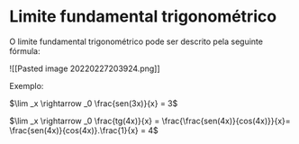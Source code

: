 # Limite fundamental trigonométrico

O limite fundamental trigonométrico pode ser descrito pela seguinte fórmula:

![[Pasted image 20220227203924.png]]

Exemplo:

$\lim _x \rightarrow _0 \frac{sen(3x)}{x} = 3$

$\lim _x \rightarrow _0 \frac{tg(4x)}{x} = \frac{\frac{sen(4x)}{cos(4x)}}{x}= \frac{sen(4x)}{cos(4x)}.\frac{1}{x} = 4$
